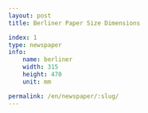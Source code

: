 ```yaml
---
layout: post
title: Berliner Paper Size Dimensions

index: 1
type: newspaper
info:
    name: berliner
    width: 315
    height: 470
    unit: mm

permalink: /en/newspaper/:slug/
---
```



